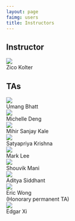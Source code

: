 ```yaml
---
layout: page
faimg: users
title: Instructors
---
```



## Instructor

<div class="row">
<div class="col-sm-offset-4 col-sm-4 col-xs-offset-3 col-xs-6 text-center">
<img class="img-circle img-128" src="/img/zico.jpg"><br/>Zico Kolter
</div>
</div>


## TAs

<div class="row">

<div class="col-sm-4 col-xs-6 text-center"><img class="img-circle img-128" src="/img/umang.jpg"><br/>Umang Bhatt</div>
<div class="col-sm-4 col-xs-6 text-center"><img class="img-circle img-128" src="/img/michelle.jpg"><br/>Michelle Deng</div>
<div class="col-sm-4 col-xs-6 text-center"><img class="img-circle img-128" src="/img/mihir.jpg"><br/>Mihir Sanjay Kale</div>
<div class="col-sm-4 col-xs-6 text-center"><img class="img-circle img-128" src="/img/satya.jpg"><br/>Satyapriya Krishna</div>
<div class="col-sm-4 col-xs-6 text-center"><img class="img-circle img-128" src="/img/mark.jpg"><br/>Mark Lee</div>
<div class="col-sm-4 col-xs-6 text-center"><img class="img-circle img-128" src="/img/shouvik.jpg"><br/>Shouvik Mani</div>
<div class="col-sm-4 col-xs-6 text-center"><img class="img-circle img-128" src="/img/aditya.jpg"><br/>Aditya Siddhant</div>
<div class="col-sm-4 col-xs-6 text-center"><img class="img-circle img-128" src="/img/eric.jpg"><br/>Eric Wong <br/> (Honorary permanent TA)</div>
<div class="col-sm-4 col-xs-6 text-center"><img class="img-circle img-128" src="/img/edgar.jpg"><br/>Edgar Xi</div>







</div>



